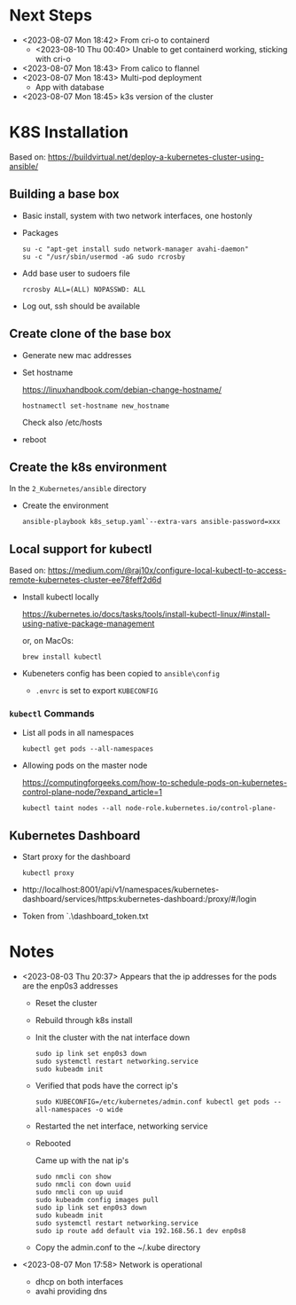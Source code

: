 # Next Steps

- <2023-08-07 Mon 18:42> From cri-o to containerd
    - <2023-08-10 Thu 00:40> Unable to get containerd working, sticking with cri-o
- <2023-08-07 Mon 18:43> From calico to flannel
- <2023-08-07 Mon 18:43> Multi-pod deployment
    - App with database
- <2023-08-07 Mon 18:45> k3s version of the cluster

# K8S Installation

Based on: https://buildvirtual.net/deploy-a-kubernetes-cluster-using-ansible/

## Building a base box

- Basic install, system with two network interfaces, one hostonly

- Packages

    ```shell
    su -c "apt-get install sudo network-manager avahi-daemon"
    su -c "/usr/sbin/usermod -aG sudo rcrosby
    ```

- Add base user to sudoers file

    ```shell
    rcrosby ALL=(ALL) NOPASSWD: ALL
    ```

- Log out, ssh should be available

## Create clone of the base box

- Generate new mac addresses

- Set hostname

    https://linuxhandbook.com/debian-change-hostname/


    ```shell
    hostnamectl set-hostname new_hostname
    ```

    Check also /etc/hosts

- reboot

## Create the k8s environment

In the `2_Kubernetes/ansible` directory

- Create the environment

    ```
    ansible-playbook k8s_setup.yaml`--extra-vars ansible-password=xxx
    ```

## Local support for kubectl

Based on: https://medium.com/@raj10x/configure-local-kubectl-to-access-remote-kubernetes-cluster-ee78feff2d6d

- Install kubectl locally

    https://kubernetes.io/docs/tasks/tools/install-kubectl-linux/#install-using-native-package-management

    or, on MacOs:

    `brew install kubectl`

- Kubeneters config has been copied to `ansible\config`

    - `.envrc` is set to export `KUBECONFIG`

### `kubectl` Commands

- List all pods in all namespaces

    ```
    kubectl get pods --all-namespaces
    ```

-  Allowing pods on the master node

    https://computingforgeeks.com/how-to-schedule-pods-on-kubernetes-control-plane-node/?expand_article=1


    ```shell
    kubectl taint nodes --all node-role.kubernetes.io/control-plane- 
    ```

## Kubernetes Dashboard

- Start proxy for the dashboard

    ```
    kubectl proxy
    ```

- http://localhost:8001/api/v1/namespaces/kubernetes-dashboard/services/https:kubernetes-dashboard:/proxy/#/login


- Token from `.\dashboard_token.txt

# Notes

- <2023-08-03 Thu 20:37> Appears that the ip addresses for the pods are the enp0s3 addresses

    - Reset the cluster
    - Rebuild through k8s install
    - Init the cluster with the nat interface down 

        ```shell
        sudo ip link set enp0s3 down
        sudo systemctl restart networking.service
        sudo kubeadm init
        ```

    - Verified that pods have the correct ip's

        ```shell
        sudo KUBECONFIG=/etc/kubernetes/admin.conf kubectl get pods --all-namespaces -o wide
        ```

    - Restarted the net interface, networking service

    - Rebooted

        Came up with the nat ip's

        ```shell
        sudo nmcli con show
        sudo nmcli con down uuid
        sudo nmcli con up uuid
        sudo kubeadm config images pull
        sudo ip link set enp0s3 down
        sudo kubeadm init
        sudo systemctl restart networking.service
        sudo ip route add default via 192.168.56.1 dev enp0s8
        ```

    - Copy the admin.conf to the ~/.kube directory

- <2023-08-07 Mon 17:58> Network is operational
    - dhcp on both interfaces
    - avahi providing dns

